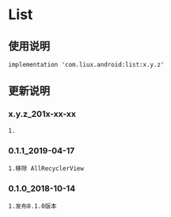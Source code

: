 List
===

使用说明
---
```
implementation 'com.liux.android:list:x.y.z'
```

更新说明
---
### x.y.z_201x-xx-xx
    1.

### 0.1.1_2019-04-17
    1.移除 AllRecyclerView

### 0.1.0_2018-10-14
    1.发布0.1.0版本